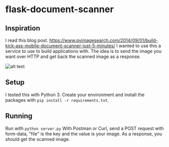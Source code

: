 # flask-document-scanner

## Inspiration
I read this blog post. https://www.pyimagesearch.com/2014/09/01/build-kick-ass-mobile-document-scanner-just-5-minutes/
I wanted to use this a service to use to build applications with. The idea is to send the image you want over HTTP and get back the scanned image as a response.

![alt text](https://raw.githubusercontent.com/zenners/flask-document-scanner/master/uploads/receipt.png)

## Setup
I tested this with Python 3. Create your environment and install the packages with `pip install -r requirements.txt`.

## Running
Run with `python server.py`
With Postman or Curl, send a POST request with form-data, "file" is the key and the value is your image.
As a response, you should get the scanned image.
